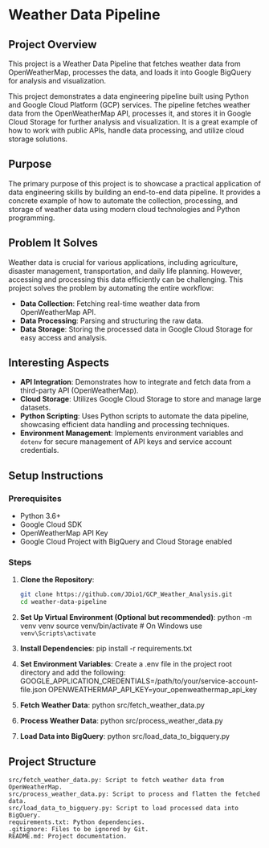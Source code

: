 # Weather Data Pipeline

## Project Overview
This project is a Weather Data Pipeline that fetches weather data from OpenWeatherMap, processes the data, and loads it into Google BigQuery for analysis and visualization.

This project demonstrates a data engineering pipeline built using Python and Google Cloud Platform (GCP) services. The pipeline fetches weather data from the OpenWeatherMap API, processes it, and stores it in Google Cloud Storage for further analysis and visualization. It is a great example of how to work with public APIs, handle data processing, and utilize cloud storage solutions.

## Purpose

The primary purpose of this project is to showcase a practical application of data engineering skills by building an end-to-end data pipeline. It provides a concrete example of how to automate the collection, processing, and storage of weather data using modern cloud technologies and Python programming.

## Problem It Solves

Weather data is crucial for various applications, including agriculture, disaster management, transportation, and daily life planning. However, accessing and processing this data efficiently can be challenging. This project solves the problem by automating the entire workflow:
- **Data Collection**: Fetching real-time weather data from OpenWeatherMap API.
- **Data Processing**: Parsing and structuring the raw data.
- **Data Storage**: Storing the processed data in Google Cloud Storage for easy access and analysis.

## Interesting Aspects

- **API Integration**: Demonstrates how to integrate and fetch data from a third-party API (OpenWeatherMap).
- **Cloud Storage**: Utilizes Google Cloud Storage to store and manage large datasets.
- **Python Scripting**: Uses Python scripts to automate the data pipeline, showcasing efficient data handling and processing techniques.
- **Environment Management**: Implements environment variables and `dotenv` for secure management of API keys and service account credentials.


## Setup Instructions

### Prerequisites
- Python 3.6+
- Google Cloud SDK
- OpenWeatherMap API Key
- Google Cloud Project with BigQuery and Cloud Storage enabled

### Steps

1. **Clone the Repository**:
   ```bash
   git clone https://github.com/JDio1/GCP_Weather_Analysis.git
   cd weather-data-pipeline

2. **Set Up Virtual Environment (Optional but recommended)**:
    python -m venv venv
    source venv/bin/activate   # On Windows use `venv\Scripts\activate`

3. **Install Dependencies**:
    pip install -r requirements.txt


4. **Set Environment Variables**:
    Create a .env file in the project root directory and add the following:
    GOOGLE_APPLICATION_CREDENTIALS=/path/to/your/service-account-file.json
    OPENWEATHERMAP_API_KEY=your_openweathermap_api_key

5. **Fetch Weather Data**:
    python src/fetch_weather_data.py


6. **Process Weather Data**:
    python src/process_weather_data.py


7. **Load Data into BigQuery**:
    python src/load_data_to_bigquery.py

## Project Structure
    src/fetch_weather_data.py: Script to fetch weather data from OpenWeatherMap.
    src/process_weather_data.py: Script to process and flatten the fetched data.
    src/load_data_to_bigquery.py: Script to load processed data into BigQuery.
    requirements.txt: Python dependencies.
    .gitignore: Files to be ignored by Git.
    README.md: Project documentation.



